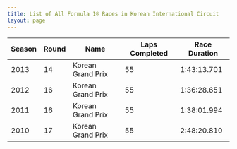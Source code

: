 ```yaml
---
title: List of All Formula 1® Races in Korean International Circuit
layout: page
---
```



| Season | Round | Name | Laps Completed | Race Duration |
|--|--|--|--|--|
| 2013 | 14 | Korean Grand Prix | 55 | 1:43:13.701 |
| 2012 | 16 | Korean Grand Prix | 55 | 1:36:28.651 |
| 2011 | 16 | Korean Grand Prix | 55 | 1:38:01.994 |
| 2010 | 17 | Korean Grand Prix | 55 | 2:48:20.810 |


